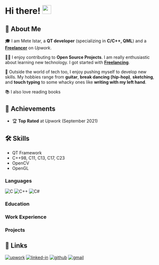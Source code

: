 # Hi there! <img src="https://media.giphy.com/media/hvRJCLFzcasrR4ia7z/giphy.gif" width="29px" height="29px">

## 🚀 About Me

🎓 I am Mete Istar, a **QT developer** (specializing in **C/C++, QML**) and a [**Freelancer**](https://www.upwork.com/freelancers/~01b7064eebc6ccb65e?viewMode=1) on _Upwork_.

👨‍💻 I enjoy contributing to **Open Source Projects**. I am really enthusiastic about learning new technology. I got started with [**Freelancing**](https://www.upwork.com/freelancers/~01b7064eebc6ccb65e?viewMode=1).

🎸 Outside the world of tech too, I enjoy pushing myself to develop new skills. My hobbies range from **guitar**, **break dancing (hip-hop)**, **sketching**, and **touch typing** to some whacky ones like **writing with my left hand**.

📚 I also love reading books


## 🏅 Achievements

-   🏆 **Top Rated** at _Upwork_ (September 2021)


## 🛠️ Skills

- QT Framework
- C++98, C11, C13, C17, C23
- OpenCV
- OpenGL
  
### Languages

![C](https://img.shields.io/badge/C-00599C?style=for-the-badge&logo=c&logoColor=white)
![C++](https://img.shields.io/badge/C++-00599C?style=flat-square&logo=C%2B%2B&logoColor=white)
![C#](https://img.shields.io/badge/C%23-239120?style=for-the-badge&logo=c-sharp&logoColor=white)



### Education

### Work Experience

### Projects

## 🔗 Links

[![upwork](https://img.shields.io/badge/Upwork-6FDA44?style=for-the-badge&logo=Upwork&logoColor=white)](https://www.upwork.com/freelancers/~01b7064eebc6ccb65e?viewMode=1)
[![linked-in](https://img.shields.io/badge/Linked_In-0077B5?style=for-the-badge&logo=LinkedIn&logoColor=white)](https://www.linkedin.com/in/meteistar/)
[![github](https://img.shields.io/badge/GitHub-000000?style=for-the-badge&logo=GitHub&logoColor=white)](https://github.com/meteistar)
[![gmail](https://img.shields.io/badge/Gmail-D14836?style=for-the-badge&logo=Gmail&logoColor=white)](mailto:https://github.com/meteistar)



